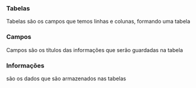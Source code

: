 ### Tabelas
Tabelas são os campos que temos linhas e colunas, formando uma tabela

### Campos
Campos são os títulos das informações que serão guardadas na tabela

### Informações
são os dados que são armazenados nas tabelas